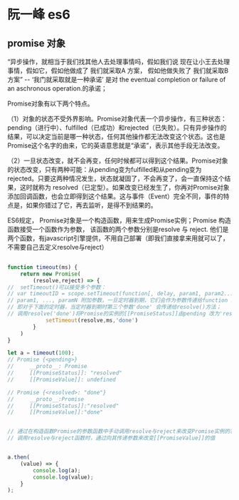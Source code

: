 # 阮一峰 es6

## promise 对象

“异步操作，就相当于我们找其他人去处理事情吗，假如我们说 现在让小王去处理事情，假如它，假如他做成了 我们就采取A 方案， 假如他做失败了 我们就采取B方案” -- ‘我门就采取就是一种承诺’ 是对  the eventual completion or failure of an aschronous operation.的承诺；


Promise对象有以下两个特点。

（1）对象的状态不受外界影响。Promise对象代表一个异步操作，有三种状态：pending（进行中）、fulfilled（已成功）和rejected（已失败）。只有异步操作的结果，可以决定当前是哪一种状态，任何其他操作都无法改变这个状态。这也是Promise这个名字的由来，它的英语意思就是“承诺”，表示其他手段无法改变。

（2）一旦状态改变，就不会再变，任何时候都可以得到这个结果。Promise对象的状态改变，只有两种可能：从pending变为fulfilled和从pending变为rejected。只要这两种情况发生，状态就凝固了，不会再变了，会一直保持这个结果，这时就称为 resolved（已定型）。如果改变已经发生了，你再对Promise对象添加回调函数，也会立即得到这个结果。这与事件（Event）完全不同，事件的特点是，如果你错过了它，再去监听，是得不到结果的。


ES6规定， Promise对象是一个构造函数，用来生成Promise实例；Promise 构造函数接受一个函数作为参数， 该函数的两个参数分别是resolve 与 reject. 他们是两个函数，有javascript引擎提供，不用自己部署（即我们直接拿来用就可以了，不需要自己去定义resolve与reject）

```js
  
function timeout(ms) {
    return new Promise(
        (resolve,reject) => {
//  setTimeout()可以接受多个参数：
// var timeoutID = scope.setTimeout(function[, delay, param1, param2...]);
// param1, ..., paramN 附加参数，一旦定时器到期，它们会作为参数传递给function 或 执行字符串（setTimeout参数中的code）
// 即对于下面的定时器，当定时器到期时第三个参数'done' 会传递给resolve()方法；
// 调用resolve('done')将Promise的实例的[[PromiseStatus]]由pending 改为'resolved'; 同时将其[[PromiseValue]]的属性值由undefined改为resolve()方法接收的实参值'done'
            setTimeout(resolve,ms,'done')
        }
    )
}

let a = timeout(100);
// Promise {<pending>}
//     __proto__: Promise
//     [[PromiseStatus]]: "resolved"
//     [[PromiseValue]]: undefined

// Promise {<resolved>: "done"}
//     __proto__:Promise
//     [[PromiseStatus]]:"resolved"
//     [[PromiseValue]]:"done"


// 通过在构造函数Promise的参数函数中手动调用resolve与reject来改变Promise实例的状态,即改变promise的属性值[[PromiseStatus]]
// 调用resolve与reject函数时，通过向其传递参数来改变[[PromiseValue]]的值


a.then(
    (value) => {
        console.log(a);
        console.log(value);
    }
);


```